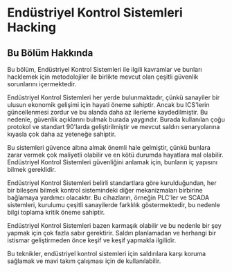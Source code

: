# Endüstriyel Kontrol Sistemleri Hacking

## Bu Bölüm Hakkında

Bu bölüm, Endüstriyel Kontrol Sistemleri ile ilgili kavramlar ve bunları hacklemek için metodolojiler ile birlikte mevcut olan çeşitli güvenlik sorunlarını içermektedir.

Endüstriyel Kontrol Sistemleri her yerde bulunmaktadır, çünkü sanayiler bir ulusun ekonomik gelişimi için hayati öneme sahiptir. Ancak bu ICS'lerin güncellenmesi zordur ve bu alanda daha az ilerleme kaydedilmiştir. Bu nedenle, güvenlik açıklarını bulmak burada yaygındır. Burada kullanılan çoğu protokol ve standart 90'larda geliştirilmiştir ve mevcut saldırı senaryolarına kıyasla çok daha az yeteneğe sahiptir.

Bu sistemleri güvence altına almak önemli hale gelmiştir, çünkü bunlara zarar vermek çok maliyetli olabilir ve en kötü durumda hayatlara mal olabilir. Endüstriyel Kontrol Sistemleri güvenliğini anlamak için, bunların iç yapısını bilmek gereklidir.

Endüstriyel Kontrol Sistemleri belirli standartlara göre kurulduğundan, her bir bileşeni bilmek kontrol sistemindeki diğer mekanizmaları birbirine bağlamaya yardımcı olacaktır. Bu cihazların, örneğin PLC'ler ve SCADA sistemleri, kurulumu çeşitli sanayilerde farklılık göstermektedir, bu nedenle bilgi toplama kritik öneme sahiptir.

Endüstriyel Kontrol Sistemleri bazen karmaşık olabilir ve bu nedenle bir şey yapmak için çok fazla sabır gerektirir. Saldırı planlamadan ve herhangi bir istismar geliştirmeden önce keşif ve keşif yapmakla ilgilidir.

Bu teknikler, endüstriyel kontrol sistemleri için saldırılara karşı koruma sağlamak ve mavi takım çalışması için de kullanılabilir.
